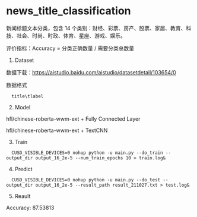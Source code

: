 # news_title_classification

新闻标题文本分类，包含 14 个类别：财经、彩票、房产、股票、家居、教育、科技、社会、时尚、时政、体育、星座、游戏、娱乐。

评价指标：Accuracy = 分类正确数量 / 需要分类总数量

1. Dataset

数据下载：https://aistudio.baidu.com/aistudio/datasetdetail/103654/0

数据格式

```
  title\tlabel
```

2. Model

hfl/chinese-roberta-wwm-ext + Fully Connected Layer

hfl/chinese-roberta-wwm-ext + TextCNN

3. Train

```
  CUSD_VISIBLE_DEVICES=0 nohup python -u main.py --do_train --output_dir output_16_2e-5 --num_train_epochs 10 > train.log&
```

4. Predict

```
  CUSD_VISIBLE_DEVICES=0 nohup python -u main.py --do_test --output_dir output_16_2e-5 --result_path result_211027.txt > test.log&
 ```
  
5. Reault

Accuracy: 87.53813
